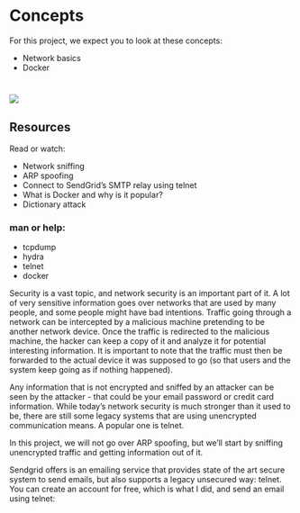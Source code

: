 # Concepts
For this project, we expect you to look at these concepts:

- Network basics
- Docker
#
![](https://www.alpinesecurity.com/wp-content/uploads/2020/02/offline-password-cracking.jpg)

## Resources
Read or watch:

- Network sniffing
- ARP spoofing
- Connect to SendGrid’s SMTP relay using telnet
- What is Docker and why is it popular?
- Dictionary attack

### man or help:

- tcpdump
- hydra
- telnet
- docker

Security is a vast topic, and network security is an important part of it. A lot of very sensitive information goes over networks that are used by many people, and some people might have bad intentions. Traffic going through a network can be intercepted by a malicious machine pretending to be another network device. Once the traffic is redirected to the malicious machine, the hacker can keep a copy of it and analyze it for potential interesting information. It is important to note that the traffic must then be forwarded to the actual device it was supposed to go (so that users and the system keep going as if nothing happened).

Any information that is not encrypted and sniffed by an attacker can be seen by the attacker - that could be your email password or credit card information. While today’s network security is much stronger than it used to be, there are still some legacy systems that are using unencrypted communication means. A popular one is telnet.

In this project, we will not go over ARP spoofing, but we’ll start by sniffing unencrypted traffic and getting information out of it.

Sendgrid offers is an emailing service that provides state of the art secure system to send emails, but also supports a legacy unsecured way: telnet. You can create an account for free, which is what I did, and send an email using telnet:
